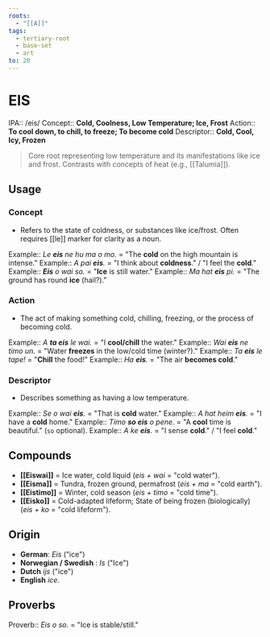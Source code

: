 ```yaml
---
roots:
  - "[[A]]"
tags:
  - tertiary-root
  - base-set
  - art
to: 20
---
```


# EIS

IPA::				/eis/
Concept::		**Cold, Coolness, Low Temperature; Ice, Frost**
Action::		**To cool down, to chill, to freeze; To become cold**
Descriptor::	**Cold, Cool, Icy, Frozen**

> Core root representing low temperature and its manifestations like ice and frost. Contrasts with concepts of heat (e.g., [[Talumia]]).

## Usage

### Concept
*   Refers to the state of coldness, or substances like ice/frost. Often requires [[le]] marker for clarity as a noun.

Example::   *Le **eis** ne hu ma o mo.* = "The **cold** on the high mountain is intense."
Example::   *A pai **eis**.* = "I think about **coldness**." / "I feel the **cold**."
Example::   ***Eis** o wai so.* = "**Ice** is still water."
Example::   *Ma hat **eis** pi.* = "The ground has round **ice** (hail?)."

### Action
*   The act of making something cold, chilling, freezing, or the process of becoming cold.

Example::   *A **ta eis** le wai.* = "I **cool/chill** the water."
Example::   *Wai **eis** ne timo un.* = "Water **freezes** in the low/cold time (winter?)."
Example::   *Ta **eis** le tape!* = "**Chill** the food!"
Example::   *Ha **eis**.* = "The air **becomes cold**."

### Descriptor
*   Describes something as having a low temperature.

Example::   *Se o wai **eis**.* = "That is **cold** water."
Example::   *A hat heim **eis**.* = "I have a **cold** home."
Example::   *Timo **so eis** o pene.* = "A **cool** time is beautiful." (`so` optional).
Example::   *A ke **eis**.* = "I sense **cold**." / "I feel **cold**."

## Compounds

*   **[[Eiswai]]** = Ice water, cold liquid (*eis + wai* = "cold water").
*   **[[Eisma]]** = Tundra, frozen ground, permafrost (*eis + ma* = "cold earth").
*   **[[Eistimo]]** = Winter, cold season (*eis + timo* = "cold time").
*   **[[Eisko]]** = Cold-adapted lifeform; State of being frozen (biologically) (*eis + ko* = "cold lifeform").

## Origin

* **German**: _Eis_ ("ice")
* **Norwegian / Swedish** : _Is_ ("Ice")
* **Dutch** _ijs_ ("ice")
* **English** _ice_.

## Proverbs

Proverb:: *Eis o so.* = "Ice is stable/still."
